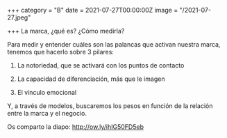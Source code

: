 +++
category = "B"
date = 2021-07-27T00:00:00Z
image = "/2021-07-27.jpeg"

+++
La marca, ¿qué es? ¿Cómo medirla?   
  
Para medir y entender cuáles son las palancas que activan nuestra marca, tenemos que hacerlo sobre 3 pilares:  
  
1) La notoriedad, que se activará con los puntos de contacto  
  
2) La capacidad de diferenciación, más que le imagen  
  
3) El vínculo emocional  
  
Y, a través de modelos, buscaremos los pesos en función de la relación entre la marca y el negocio.  
  
Os comparto la diapo: http://ow.ly/ihIG50FD5eb